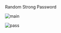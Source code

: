 Random Strong Password

![main](https://github.com/rensibhimani/password/assets/137809172/e1cce31e-1d57-46fb-a8f6-199171aa2eda)


![pass](https://github.com/rensibhimani/password/assets/137809172/75a7d74a-7079-431a-9e40-6fbfe1877aa3)
